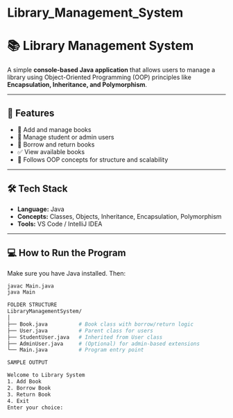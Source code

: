 # Library_Management_System

# 📚 Library Management System

A simple **console-based Java application** that allows users to manage a library using Object-Oriented Programming (OOP) principles like **Encapsulation, Inheritance, and Polymorphism**.

---

## 🚀 Features

- 📖 Add and manage books
- 👤 Manage student or admin users
- 🔄 Borrow and return books
- ✅ View available books
- 🔐 Follows OOP concepts for structure and scalability

---

## 🛠️ Tech Stack

- **Language:** Java
- **Concepts:** Classes, Objects, Inheritance, Encapsulation, Polymorphism
- **Tools:** VS Code / IntelliJ IDEA

---

## 💻 How to Run the Program

Make sure you have Java installed. Then:

```bash
javac Main.java
java Main

FOLDER STRUCTURE
LibraryManagementSystem/
│
├── Book.java          # Book class with borrow/return logic
├── User.java          # Parent class for users
├── StudentUser.java   # Inherited from User class
├── AdminUser.java     # (Optional) for admin-based extensions
└── Main.java          # Program entry point

SAMPLE OUTPUT

Welcome to Library System
1. Add Book
2. Borrow Book
3. Return Book
4. Exit
Enter your choice:
